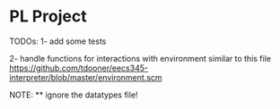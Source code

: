 # PL Project

TODOs:
1- add some tests

2- handle functions for interactions with environment
similar to this file
https://github.com/tdooner/eecs345-interpreter/blob/master/environment.scm

NOTE:
** ignore the datatypes file!